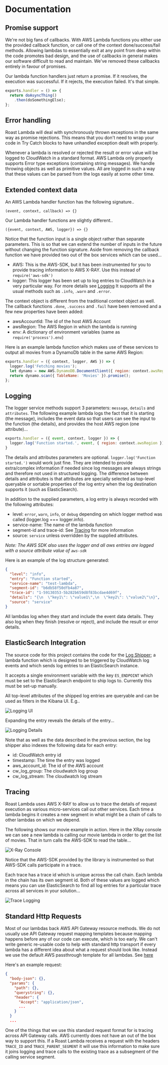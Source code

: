 # Documentation

## Promise support

We're not big fans of callbacks. With AWS Lambda functions you either use the provided callback function, or call one of the context done/success/fail methods. Allowing lambdas to essentially exit at any point from deep within the code promotes bad design, and the use of callbacks in general makes our software difficult to read and maintain. We've removed these callbacks entirely in favour of promises.

Our lambda function handlers just return a promise. If it resolves, the execution was successful. If it rejects, the execution failed. It's that simple.

```js
exports.handler = () => {
  return doAsyncThing()
    .then(doSomethingElse);
};
```

## Error handling

Roast Lambda will deal with synchronously thrown exceptions in the same way as promise rejections. This means that you don't need to wrap your code in Try Catch blocks to have unhandled exception dealt with properly.

Whenever a lambda is resolved or rejected the result or error value will be logged to CloudWatch in a standard format. AWS Lambda only properly supports Error type exceptions (containing string messages). We handle throwing objects as well as primitive values. All are logged in such a way that these values can be parsed from the logs easily at some other time.

## Extended context data

An AWS Lambda handler function has the following signature..

`(event, context, callback) => {}`

Our Lambda handler functions are slightly different..

`({event, context, AWS, logger}) => {}`

Notice that the function input is a single object rather than separate parameters. This is so that we can extend the number of inputs in the future without changing the function signature. Aside from removing the callback function we have provided two out of the box services which can be used...

- AWS: This is the AWS-SDK, but it has been instrumented for you to provide tracing information to AWS X-RAY. Use this instead of `require('aws-sdk')`
- logger: This logger has been set up to log entries to CloudWatch in a very particular way. For more details see [Logging](#logging) It supports all the usual methods such as `.info`, `.warn` and `.error`.

The context object is different from the traditional context object as well. The callback functions `.done`, `.success` and `.fail` have been removed and a few new properties have been added:

- awsAccountId: The id of the host AWS Account
- awsRegion: The AWS Region in which the lambda is running
- env: A dictionary of environment variables (same as `require('process').env`)

Here is an example lambda function which makes use of these services to output all movies from a DynamoDb table in the same AWS Region:

```js
exports.handler = ({ context, logger, AWS }) => {
  logger.log('Fetching movies');
  let dynamo = new AWS.DynamoDB.DocumentClient({ region: context.awsRegion });
  return dynamo.scan({ TableName: 'Movies' }).promise();
};
```

## Logging

The logger service methods support 3 parameters: `message`, `details` and `attributes`. The following example lambda logs the fact that it is starting (the message), includes the event data so that users can see the input to the function (the details), and provides the host AWS region (one attribute)...

```js
exports.handler = ({ event, context, logger }) => {
  logger.log('Function started.', event, { region: context.awsRegion });
}
```

The details and attributes parameters are optional. `logger.log('Function started.')` would work just fine. They are intended to provide extra/complex information if needed since log messages are always strings and therefore not used in structured logging. The difference between details and attributes is that attributes are specially selected as top-level queryable or sortable properties of the log entry when the log destination supports it (such as ElasticSearch).

In addition to the supplied parameters, a log entry is always recorded with the following attributes:

- level: `error`, `warn`, `info`, or `debug` depending on which logger method was called (logger.log === logger.info).
- service-name: The name of the lambda function
- segment-id and trace-id: See [Tracing]() for more information
- source: `service` unless overridden by the supplied attributes.

*Note: The AWS SDK also uses the logger and all aws entries are logged with a source attribute value of `aws-sdk`*

Here is an example of the log structure generated:

```json
{
  "level": "info",
  "entry": "Function started",
  "service-name": "test-lambda",
  "segment-id": "b6db58f50dfb4a87",
  "trace-id": "1-59130353-5b282b659d8f83bcdae4d69f",
  "details": "{\n  \"key1\": \"value1\",\n  \"key2\": \"value2\"\n}",
  "source": "service"
}
```

All lambdas log when they start and include the event data details. They also log when they finish (resolve or reject), and include the result or error details.

## ElasticSearch Integration

The source code for this project contains the code for the [Log Shipper](https://github.com/trainline/roast-lambda/blob/master/log-shipper.js); a lambda function which is designed to be triggered by CloudWatch log events and which sends log entries to an ElasticSearch instance.

It accepts a single environment variable with the key `ES_ENDPOINT` which must be set to the ElasticSearch endpoint to ship logs to. Currently this must be set-up manually.

All top-level attributes of the shipped log entries are queryable and can be used as filters in the Kibana UI. E.g..

![Logging UI](img/logging-example.png)

Expanding the entry reveals the details of the entry...

![Logging Details](img/logging-details.png)

Note that as well as the data described in the previous section, the log shipper also indexes the following data for each entry:

- id: CloudWatch entry id
- timestamp: The time the entry was logged
- aws_account_id: The id of the AWS account
- cw_log_group: The cloudwatch log group
- cw_log_stream: The cloudwatch log stream

## Tracing

Roast Lambda uses AWS X-RAY to allow us to trace the details of request execution as various micro-services call out other services. Each time a lambda begins it creates a new segment in what might be a chain of calls to other lambdas on which we depend.

The following shows our movie example in action. Here in the XRay console we can see a new lambda is calling our movie lambda in order to get the list of movies. That in turn calls the AWS-SDK to read the table...

![X-Ray Console](img/x-ray-console.png)

Notice that the AWS-SDK provided by the library is instrumented so that AWS-SDK calls participate in a trace.

Each trace has a trace id which is unique across the call chain. Each lambda in the chain has its own segment id. Both of these values are logged which means you can use ElasticSearch to find all log entries for a particular trace across all services in your solution...

![Trace Logging](img/trace-logging.png)

## Standard Http Requests

Most of our lambdas back AWS API Gateway resource methods. We do not usually use API Gateway request mapping templates because mapping happens before any of our code can execute, which is too early. We can't write generic re-usable code to help with standard http transport if every lambda has a different idea about what a request should look like. Instead we use the default AWS passthrough template for all lambdas. See [here](http://docs.aws.amazon.com/apigateway/latest/developerguide/api-gateway-mapping-template-reference.html#integration-passthrough-behaviors)

Here's an example request:

```json
{
  "body-json": {},
  "params": {
    "path": {},
    "querystring": {},
    "header": {
      "Accept": "application/json",
      ...
    }
  }
  ...
```

One of the things that we use this standard request format for is tracing across API Gateway calls. AWS currently does not have an out of the box way to support this. If a Roast Lambda receives a request with the headers `TRACE_ID` and `TRACE_PARENT_SEGMENT` it will use this information to make sure it joins logging and trace calls to the existing trace as a subsegment of the calling service segment.
